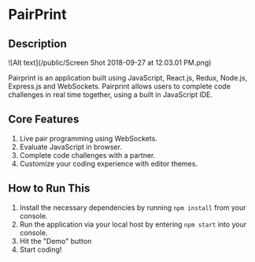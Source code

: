 # PairPrint

## Description
![Alt text](/public/Screen Shot 2018-09-27 at 12.03.01 PM.png)

Pairprint is an application built using JavaScript, React.js, Redux, Node.js, Express.js and WebSockets. Pairprint allows users to complete code challenges in real time together, using a built in JavaScript IDE.

## Core Features
1. Live pair programming using WebSockets.
2. Evaluate JavaScript in browser.
3. Complete code challenges with a partner.
4. Customize your coding experience with editor themes.

## How to Run This
1. Install the necessary dependencies by running `npm install` from your console.
2. Run the application via your local host by entering `npm start` into your console.
3. Hit the "Demo" button
4. Start coding!
